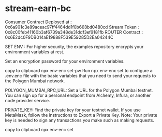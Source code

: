# stream-earn-bc

Consumer Contract Deployed at : 0x6a901c3e89aceac97ff4464dd1f0b668bd0480cd
Stream Token : 0x8c00feb41160b3af6739a348de31ddf3ef9181fb
ROUTER Contract : 0x6E2dc0F9DB014aE19888F539E59285D2Ea04244C

SET ENV :
For higher security, the examples repository encrypts your environment variables at rest.

Set an encryption password for your environment variables.

copy to clipboard
npx env-enc set-pw
Run npx env-enc set to configure a .env.enc file with the basic variables that you need to send your requests to the Polygon Mumbai network.

POLYGON_MUMBAI_RPC_URL: Set a URL for the Polygon Mumbai testnet. You can sign up for a personal endpoint from Alchemy, Infura, or another node provider service.

PRIVATE_KEY: Find the private key for your testnet wallet. If you use MetaMask, follow the instructions to Export a Private Key. Note: Your private key is needed to sign any transactions you make such as making requests.

copy to clipboard
npx env-enc set
